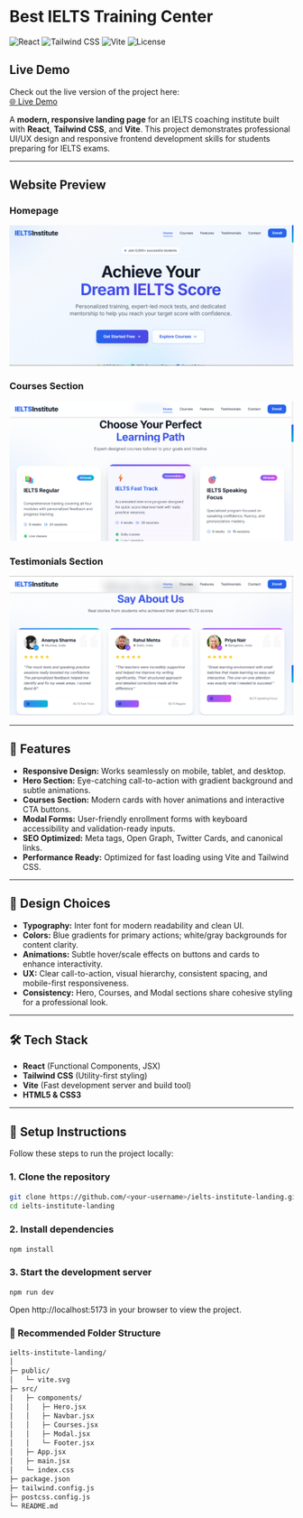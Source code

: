 # Best IELTS Training Center

![React](https://img.shields.io/badge/React-17.0.2-blue?logo=react)
![Tailwind CSS](https://img.shields.io/badge/Tailwind%20CSS-3.3.2-blue?logo=tailwind-css)
![Vite](https://img.shields.io/badge/Vite-4.5.0-purple?logo=vite)
![License](https://img.shields.io/badge/License-MIT-green)

## Live Demo
Check out the live version of the project here:  
[🌐 Live Demo](https://ielts-institute-landing.vercel.app/)

A **modern, responsive landing page** for an IELTS coaching institute built with **React**, **Tailwind CSS**, and **Vite**. This project demonstrates professional UI/UX design and responsive frontend development skills for students preparing for IELTS exams.

---
## Website Preview

### Homepage
![Homepage](public/screenshot1.png)

### Courses Section
![Courses Section](public/screenshot2.png)

### Testimonials Section
![Testimonials](public/screenshot3.png)


---

## 🌟 Features

- **Responsive Design:** Works seamlessly on mobile, tablet, and desktop.  
- **Hero Section:** Eye-catching call-to-action with gradient background and subtle animations.  
- **Courses Section:** Modern cards with hover animations and interactive CTA buttons.  
- **Modal Forms:** User-friendly enrollment forms with keyboard accessibility and validation-ready inputs.  
- **SEO Optimized:** Meta tags, Open Graph, Twitter Cards, and canonical links.  
- **Performance Ready:** Optimized for fast loading using Vite and Tailwind CSS.

---

## 🎨 Design Choices

- **Typography:** Inter font for modern readability and clean UI.  
- **Colors:** Blue gradients for primary actions; white/gray backgrounds for content clarity.  
- **Animations:** Subtle hover/scale effects on buttons and cards to enhance interactivity.  
- **UX:** Clear call-to-action, visual hierarchy, consistent spacing, and mobile-first responsiveness.  
- **Consistency:** Hero, Courses, and Modal sections share cohesive styling for a professional look.  

---

## 🛠 Tech Stack

- **React** (Functional Components, JSX)  
- **Tailwind CSS** (Utility-first styling)  
- **Vite** (Fast development server and build tool)  
- **HTML5 & CSS3**  

---

## 🚀 Setup Instructions

Follow these steps to run the project locally:

### 1. Clone the repository
```bash
git clone https://github.com/<your-username>/ielts-institute-landing.git
cd ielts-institute-landing
```
### 2. Install dependencies
```bash
npm install
```
### 3. Start the development server
```bash
npm run dev
```
Open http://localhost:5173 in your browser to view the project.
### 📂 Recommended Folder Structure
```
ielts-institute-landing/
│
├─ public/
│   └─ vite.svg
├─ src/
│   ├─ components/
│   │   ├─ Hero.jsx
│   │   ├─ Navbar.jsx
│   │   ├─ Courses.jsx
│   │   ├─ Modal.jsx
│   │   └─ Footer.jsx
│   ├─ App.jsx
│   ├─ main.jsx
│   └─ index.css
├─ package.json
├─ tailwind.config.js
├─ postcss.config.js
└─ README.md
```


